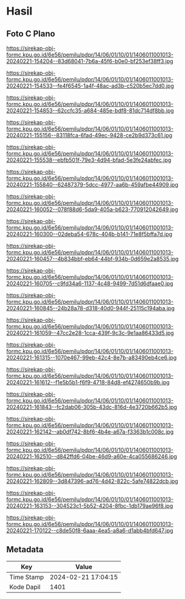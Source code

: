 # Hasil

## Foto C Plano

https://sirekap-obj-formc.kpu.go.id/6e56/pemilu/pdpr/14/06/01/10/01/1406011001013-20240221-154204--83d68041-7b6a-45f6-b0e0-bf253ef38ff3.jpg

https://sirekap-obj-formc.kpu.go.id/6e56/pemilu/pdpr/14/06/01/10/01/1406011001013-20240221-154533--fe4f6545-1a4f-48ac-ad3b-c520b5ec7dd0.jpg

https://sirekap-obj-formc.kpu.go.id/6e56/pemilu/pdpr/14/06/01/10/01/1406011001013-20240221-154853--62ccfc35-a684-485e-bdf8-81dc714df8bb.jpg

https://sirekap-obj-formc.kpu.go.id/6e56/pemilu/pdpr/14/06/01/10/01/1406011001013-20240221-155156--83118fca-6fad-49ec-9428-ce2b9d373c61.jpg

https://sirekap-obj-formc.kpu.go.id/6e56/pemilu/pdpr/14/06/01/10/01/1406011001013-20240221-155538--ebfb501f-79e3-4d94-bfad-5e3fe24abfec.jpg

https://sirekap-obj-formc.kpu.go.id/6e56/pemilu/pdpr/14/06/01/10/01/1406011001013-20240221-155840--62487379-5dcc-4977-aa6b-459afbe44909.jpg

https://sirekap-obj-formc.kpu.go.id/6e56/pemilu/pdpr/14/06/01/10/01/1406011001013-20240221-160052--078f88d6-5da9-405a-b623-770912042649.jpg

https://sirekap-obj-formc.kpu.go.id/6e56/pemilu/pdpr/14/06/01/10/01/1406011001013-20240221-160300--02deba54-678c-404b-b141-71e8f5bffa7d.jpg

https://sirekap-obj-formc.kpu.go.id/6e56/pemilu/pdpr/14/06/01/10/01/1406011001013-20240221-160457--4b834bbf-eb64-44bf-934b-0d659e2a8535.jpg

https://sirekap-obj-formc.kpu.go.id/6e56/pemilu/pdpr/14/06/01/10/01/1406011001013-20240221-160705--c9fd34a6-1137-4c48-9499-7d51d6dfaae0.jpg

https://sirekap-obj-formc.kpu.go.id/6e56/pemilu/pdpr/14/06/01/10/01/1406011001013-20240221-160845--24b28a78-d318-40d0-944f-25115c194aba.jpg

https://sirekap-obj-formc.kpu.go.id/6e56/pemilu/pdpr/14/06/01/10/01/1406011001013-20240221-161059--47cc2e28-1cca-439f-9c3c-9e1aa86433d5.jpg

https://sirekap-obj-formc.kpu.go.id/6e56/pemilu/pdpr/14/06/01/10/01/1406011001013-20240221-161315--1070e467-99eb-42c4-8e7b-a83490eb4ce6.jpg

https://sirekap-obj-formc.kpu.go.id/6e56/pemilu/pdpr/14/06/01/10/01/1406011001013-20240221-161612--f1e5b5b1-f6f9-4718-84d8-ef4274650b9b.jpg

https://sirekap-obj-formc.kpu.go.id/6e56/pemilu/pdpr/14/06/01/10/01/1406011001013-20240221-161843--fc2dab06-305b-43dc-816d-4e3720b662b5.jpg

https://sirekap-obj-formc.kpu.go.id/6e56/pemilu/pdpr/14/06/01/10/01/1406011001013-20240221-162142--ab0df742-8bf6-4b4e-a67a-f3363b1c008c.jpg

https://sirekap-obj-formc.kpu.go.id/6e56/pemilu/pdpr/14/06/01/10/01/1406011001013-20240221-162510--d842ffd6-04be-46d9-a60e-4ca055686246.jpg

https://sirekap-obj-formc.kpu.go.id/6e56/pemilu/pdpr/14/06/01/10/01/1406011001013-20240221-162809--3d847396-ad76-4d42-822c-5afe74822dcb.jpg

https://sirekap-obj-formc.kpu.go.id/6e56/pemilu/pdpr/14/06/01/10/01/1406011001013-20240221-163153--304523c1-5b52-4204-8fbc-1db179ae96f8.jpg

https://sirekap-obj-formc.kpu.go.id/6e56/pemilu/pdpr/14/06/01/10/01/1406011001013-20240221-170122--c8de50f8-6aaa-4ea5-a8a6-d1abb4bfd647.jpg


## Metadata

| Key        | Value               |
| ---------- | ------------------- |
| Time Stamp | 2024-02-21 17:04:15 |
| Kode Dapil | 1401                |



